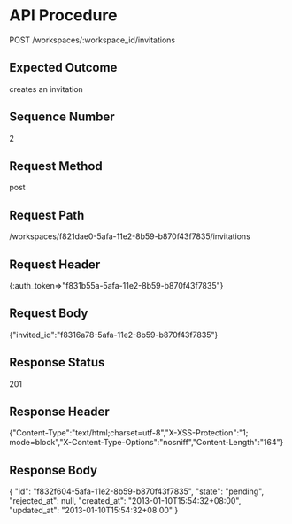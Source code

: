 # API Procedure
POST /workspaces/:workspace_id/invitations
## Expected Outcome
creates an invitation
## Sequence Number
2
## Request Method
post
## Request Path
/workspaces/f821dae0-5afa-11e2-8b59-b870f43f7835/invitations
## Request Header
{:auth_token=>"f831b55a-5afa-11e2-8b59-b870f43f7835"}
## Request Body
{"invited_id":"f8316a78-5afa-11e2-8b59-b870f43f7835"}

## Response Status
201
## Response Header
{"Content-Type":"text/html;charset=utf-8","X-XSS-Protection":"1; mode=block","X-Content-Type-Options":"nosniff","Content-Length":"164"}

## Response Body
{
  "id": "f832f604-5afa-11e2-8b59-b870f43f7835",
  "state": "pending",
  "rejected_at": null,
  "created_at": "2013-01-10T15:54:32+08:00",
  "updated_at": "2013-01-10T15:54:32+08:00"
}
